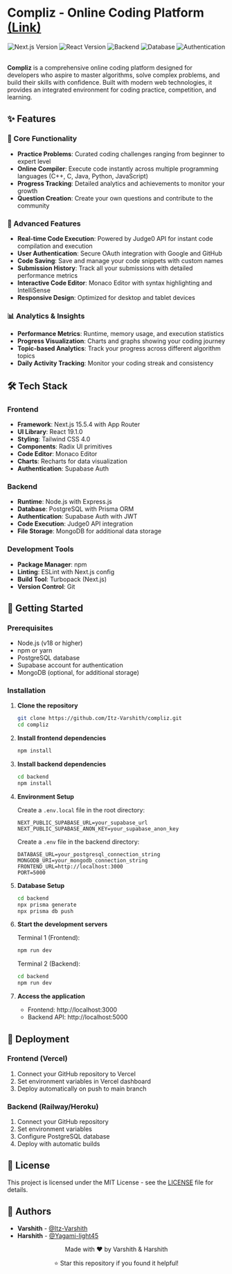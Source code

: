 # Compliz - Online Coding Platform[ (Link)](https://compliz.vercel.app/)

<div align="center">
  <img src="https://img.shields.io/badge/Next.js-15.5.4-black?style=for-the-badge&logo=next.js" alt="Next.js Version" />
  <img src="https://img.shields.io/badge/React-19.1.0-blue?style=for-the-badge&logo=react" alt="React Version" />
  <img src="https://img.shields.io/badge/Node.js-Express-green?style=for-the-badge&logo=node.js" alt="Backend" />
  <img src="https://img.shields.io/badge/PostgreSQL-Database-blue?style=for-the-badge&logo=postgresql" alt="Database" />
  <img src="https://img.shields.io/badge/Supabase-Auth-green?style=for-the-badge&logo=supabase" alt="Authentication" />
</div>

<br>

**Compliz** is a comprehensive online coding platform designed for developers who aspire to master algorithms, solve complex problems, and build their skills with confidence. Built with modern web technologies, it provides an integrated environment for coding practice, competition, and learning.

## ✨ Features

### 🎯 Core Functionality

- **Practice Problems**: Curated coding challenges ranging from beginner to expert level
- **Online Compiler**: Execute code instantly across multiple programming languages (C++, C, Java, Python, JavaScript)
- **Progress Tracking**: Detailed analytics and achievements to monitor your growth
- **Question Creation**: Create your own questions and contribute to the community

### 🚀 Advanced Features

- **Real-time Code Execution**: Powered by Judge0 API for instant code compilation and execution
- **User Authentication**: Secure OAuth integration with Google and GitHub
- **Code Saving**: Save and manage your code snippets with custom names
- **Submission History**: Track all your submissions with detailed performance metrics
- **Interactive Code Editor**: Monaco Editor with syntax highlighting and IntelliSense
- **Responsive Design**: Optimized for desktop and tablet devices

### 📊 Analytics & Insights

- **Performance Metrics**: Runtime, memory usage, and execution statistics
- **Progress Visualization**: Charts and graphs showing your coding journey
- **Topic-based Analytics**: Track your progress across different algorithm topics
- **Daily Activity Tracking**: Monitor your coding streak and consistency

## 🛠️ Tech Stack

### Frontend

- **Framework**: Next.js 15.5.4 with App Router
- **UI Library**: React 19.1.0
- **Styling**: Tailwind CSS 4.0
- **Components**: Radix UI primitives
- **Code Editor**: Monaco Editor
- **Charts**: Recharts for data visualization
- **Authentication**: Supabase Auth

### Backend

- **Runtime**: Node.js with Express.js
- **Database**: PostgreSQL with Prisma ORM
- **Authentication**: Supabase Auth with JWT
- **Code Execution**: Judge0 API integration
- **File Storage**: MongoDB for additional data storage

### Development Tools

- **Package Manager**: npm
- **Linting**: ESLint with Next.js config
- **Build Tool**: Turbopack (Next.js)
- **Version Control**: Git

## 🚀 Getting Started

### Prerequisites

- Node.js (v18 or higher)
- npm or yarn
- PostgreSQL database
- Supabase account for authentication
- MongoDB (optional, for additional storage)

### Installation

1. **Clone the repository**

   ```bash
   git clone https://github.com/Itz-Varshith/compliz.git
   cd compliz
   ```

2. **Install frontend dependencies**

   ```bash
   npm install
   ```

3. **Install backend dependencies**

   ```bash
   cd backend
   npm install
   ```

4. **Environment Setup**

   Create a `.env.local` file in the root directory:

   ```env
   NEXT_PUBLIC_SUPABASE_URL=your_supabase_url
   NEXT_PUBLIC_SUPABASE_ANON_KEY=your_supabase_anon_key
   ```

   Create a `.env` file in the backend directory:

   ```env
   DATABASE_URL=your_postgresql_connection_string
   MONGODB_URI=your_mongodb_connection_string
   FRONTEND_URL=http://localhost:3000
   PORT=5000
   ```

5. **Database Setup**

   ```bash
   cd backend
   npx prisma generate
   npx prisma db push
   ```

6. **Start the development servers**

   Terminal 1 (Frontend):

   ```bash
   npm run dev
   ```

   Terminal 2 (Backend):

   ```bash
   cd backend
   npm run dev
   ```

7. **Access the application**
   - Frontend: http://localhost:3000
   - Backend API: http://localhost:5000

## 🚀 Deployment

### Frontend (Vercel)

1. Connect your GitHub repository to Vercel
2. Set environment variables in Vercel dashboard
3. Deploy automatically on push to main branch

### Backend (Railway/Heroku)

1. Connect your GitHub repository
2. Set environment variables
3. Configure PostgreSQL database
4. Deploy with automatic builds


## 📝 License

This project is licensed under the MIT License - see the [LICENSE](LICENSE) file for details.

## 👥 Authors

- **Varshith**  - [@Itz-Varshith](https://github.com/Itz-Varshith)
- **Harshith**  - [@Yagami-light45](https://github.com/Yagami-light45)


<div align="center">
  <p>Made with ❤️ by Varshith & Harshith</p>
  <p>⭐ Star this repository if you found it helpful!</p>
</div>
